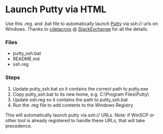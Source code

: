 # Launch Putty via HTML #

Use this .reg. and .bat file to automatically launch [Putty](http://www.putty.org/) via ssh:// urls on Windows.  Thanks to [cdelacroix](https://stackoverflow.com/users/570553/cdelacroix) @ [StackExchange](https://stackoverflow.com/questions/17670067/html-code-to-open-putty-client-from-browser) for all the details.

### Files ###
* putty_ssh.bat
* README.md
* ssh.reg

### Steps ###

1. Update putty_ssh.bat so it contains the correct path to putty.exe
2. Copy putty_ssh.bat to its new home, e.g. C:\Program Files\Putty\
3. Update ssh.reg so it contains the path to putty_ssh.bat
4. Run the .reg file to add contents to the Windows Registry

This will automatically launch putty via ssh:// URLs. Note: if WinSCP or other tool is already registered to handle these URLs, that will take precedence.
